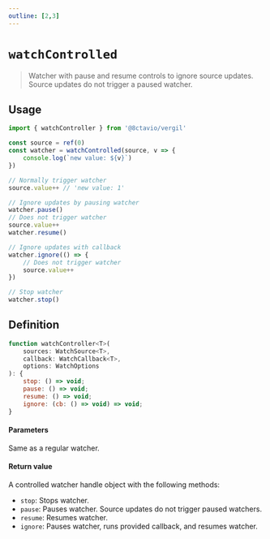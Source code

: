```yaml
---
outline: [2,3]
---
```


# `watchControlled`

> Watcher with pause and resume controls to ignore source updates. Source updates do not trigger a paused watcher.

## Usage

```js
import { watchController } from '@8ctavio/vergil'

const source = ref(0)
const watcher = watchControlled(source, v => {
    console.log(`new value: ${v}`)
})

// Normally trigger watcher
source.value++ // 'new value: 1'

// Ignore updates by pausing watcher
watcher.pause()
// Does not trigger watcher
source.value++
watcher.resume()

// Ignore updates with callback
watcher.ignore(() => {
    // Does not trigger watcher
    source.value++
})

// Stop watcher
watcher.stop()
```

## Definition

```js
function watchController<T>(
    sources: WatchSource<T>,
    callback: WatchCallback<T>,
    options: WatchOptions
): {
    stop: () => void;
    pause: () => void;
    resume: () => void;
    ignore: (cb: () => void) => void;
}
```

#### Parameters

Same as a regular watcher.

#### Return value

A controlled watcher handle object with the following methods:

- `stop`: Stops watcher.
- `pause`: Pauses watcher. Source updates do not trigger paused watchers.
- `resume`: Resumes watcher.
- `ignore`: Pauses watcher, runs provided callback, and resumes watcher.